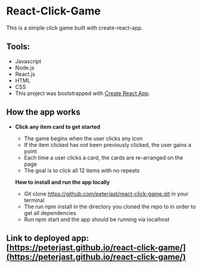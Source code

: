 # React-Click-Game
This is a simple click game built with create-react-app. 

## Tools:
* Javascript
* Node.js
* React.js
* HTML
* CSS
* This project was bootstrapped with [Create React App](https://github.com/facebook/create-react-app).

## How the app works

* **Click any item card to get started** 
    * The game begins when the user clicks any icon
    * If the item clicked has not been previously clicked, the user gains a point
    * Each time a user clicks a card, the cards are re-arranged on the page
    * The goal is to click all 12 items with no repeats
    
    **How to install and run the app locally**
    * Git clone https://github.com/peterjast/react-click-game.git in your terminal
    * The run npm install in the directory you cloned the repo to in order to get all dependencies
    * Run npm start and the app should be running via localhost

## Link to deployed app: [https://peterjast.github.io/react-click-game/](https://peterjast.github.io/react-click-game/)

